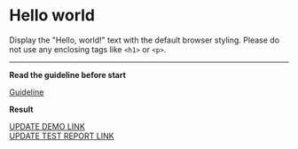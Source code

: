 # Hello world

Display the "Hello, world!" text with the default browser styling. Please do not 
use any enclosing tags like `<h1>` or `<p>`.
___
**Read the guideline before start**

[Guideline](https://github.com/mate-academy/layout_task-guideline/blob/master/README.md)

**Result**

[UPDATE DEMO LINK](https://OlgaTitarenko.github.io/fs_on_dec18_olha/) <br>
[UPDATE TEST REPORT LINK](https://OlgaTitarenko.github.io/fs_on_dec18_olha/report/html_report/)
